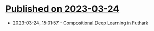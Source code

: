 # [Published on 2023-03-24](index.md)

* [2023-03-24, 15:01:57](https://lobste.rs/s/8xc7gs/compositional_deep_learning_futhark) - [Compositional Deep Learning in Futhark](https://elsman.com/pdf/fhpnc19.pdf)
